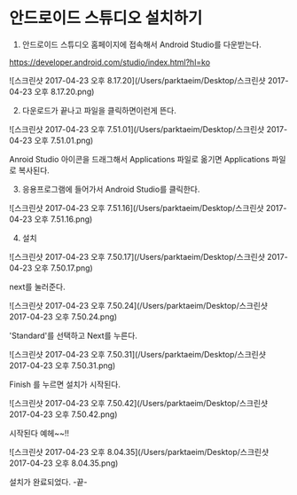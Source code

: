 # 안드로이드 스튜디오 설치하기

1. 안드로이드 스튜디오 홈페이지에 접속해서 Android Studio를 다운받는다.

https://developer.android.com/studio/index.html?hl=ko

![스크린샷 2017-04-23 오후 8.17.20](/Users/parktaeim/Desktop/스크린샷 2017-04-23 오후 8.17.20.png)



2. 다운로드가 끝나고 파일을 클릭하면이런게 뜬다.

![스크린샷 2017-04-23 오후 7.51.01](/Users/parktaeim/Desktop/스크린샷 2017-04-23 오후 7.51.01.png)

Anroid Studio 아이콘을 드래그해서 Applications 파일로 옮기면 Applications 파일로 복사된다.



3. 응용프로그램에 들어가서 Android Studio를 클릭한다.

![스크린샷 2017-04-23 오후 7.51.16](/Users/parktaeim/Desktop/스크린샷 2017-04-23 오후 7.51.16.png)



4. 설치

![스크린샷 2017-04-23 오후 7.50.17](/Users/parktaeim/Desktop/스크린샷 2017-04-23 오후 7.50.17.png)

next를 눌러준다.



![스크린샷 2017-04-23 오후 7.50.24](/Users/parktaeim/Desktop/스크린샷 2017-04-23 오후 7.50.24.png)

'Standard'를 선택하고 Next를 누른다.



![스크린샷 2017-04-23 오후 7.50.31](/Users/parktaeim/Desktop/스크린샷 2017-04-23 오후 7.50.31.png)

Finish 를 누르면 설치가 시작된다.



![스크린샷 2017-04-23 오후 7.50.42](/Users/parktaeim/Desktop/스크린샷 2017-04-23 오후 7.50.42.png)

시작된다 예헤~~!!



![스크린샷 2017-04-23 오후 8.04.35](/Users/parktaeim/Desktop/스크린샷 2017-04-23 오후 8.04.35.png)

설치가 완료되었다. -끝-